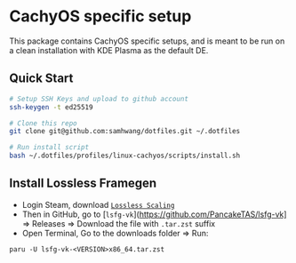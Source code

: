 # CachyOS specific setup

This package contains CachyOS specific setups, and is meant to be run on a clean
installation with KDE Plasma as the default DE.

## Quick Start

```bash
# Setup SSH Keys and upload to github account
ssh-keygen -t ed25519

# Clone this repo
git clone git@github.com:samhwang/dotfiles.git ~/.dotfiles

# Run install script
bash ~/.dotfiles/profiles/linux-cachyos/scripts/install.sh
```

## Install Lossless Framegen
- Login Steam, download [`Lossless Scaling`](https://store.steampowered.com/app/993090/Lossless_Scaling/)
- Then in GitHub, go to [`lsfg-vk`](https://github.com/PancakeTAS/lsfg-vk] => Releases => Download the file with `.tar.zst` suffix
- Open Terminal, Go to the downloads folder => Run:

```shell
paru -U lsfg-vk-<VERSION>x86_64.tar.zst
```
